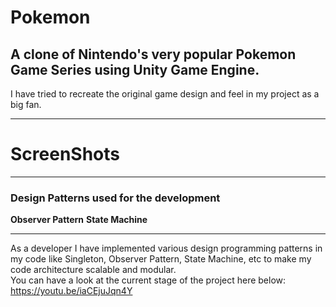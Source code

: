 # Pokemon
## A clone of Nintendo's very popular Pokemon Game Series using Unity Game Engine. 
I have tried to recreate the original game design and feel in my project as a big fan. 
<hr>

# ScreenShots
<hr>

### Design Patterns used for the development
**Observer Pattern**
**State Machine**
<hr>

As a developer I have implemented various design programming patterns in my code like Singleton, Observer Pattern, State Machine, etc to make my code architecture scalable and modular. 
<br>
You can have a look at the current stage of the project here below:
<br>
https://youtu.be/iaCEjuJqn4Y
